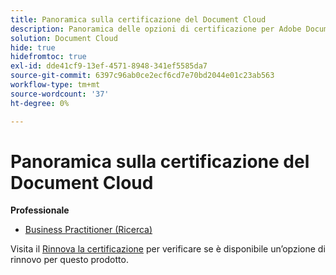 ```yaml
---
title: Panoramica sulla certificazione del Document Cloud
description: Panoramica delle opzioni di certificazione per Adobe Document Cloud
solution: Document Cloud
hide: true
hidefromtoc: true
exl-id: dde41cf9-13ef-4571-8948-341ef5585da7
source-git-commit: 6397c96ab0ce2ecf6cd7e70bd2044e01c23ab563
workflow-type: tm+mt
source-wordcount: '37'
ht-degree: 0%

---
```


# Panoramica sulla certificazione del Document Cloud

**Professionale**

* [Business Practitioner (Ricerca)](/help/certifications/adc/adc-professional.md) <!--AD0-??-->

Visita il [Rinnova la certificazione](/help/certifications/renew.md) per verificare se è disponibile un’opzione di rinnovo per questo prodotto.
